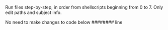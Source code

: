 Run files step-by-step, in order from shellscripts beginning from 0 to 7.
Only edit paths and subject info.

No need to make changes to code below ######## line
